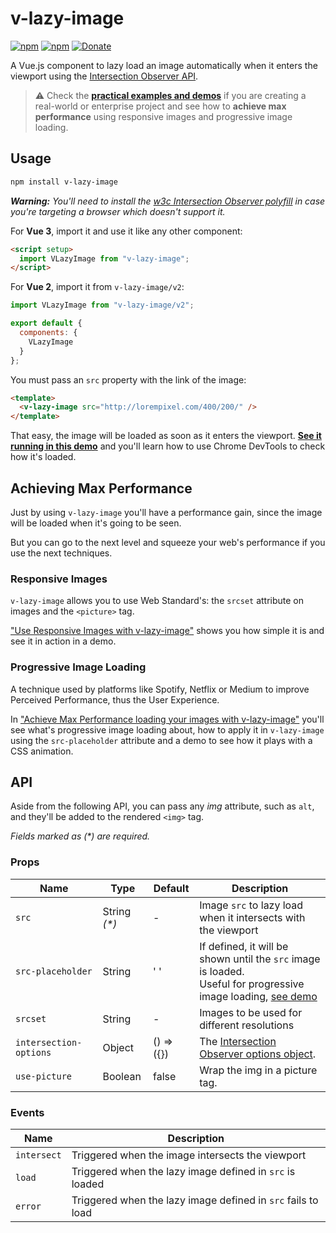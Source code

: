 # v-lazy-image

[![npm](https://img.shields.io/npm/v/v-lazy-image.svg)](https://www.npmjs.com/package/v-lazy-image)
[![npm](https://img.shields.io/npm/dm/v-lazy-image.svg)](https://www.npmjs.com/package/v-lazy-image)
[![Donate](https://img.shields.io/badge/donate-paypal-blue.svg)](https://paypal.me/AJoverMorales)

A Vue.js component to lazy load an image automatically when it enters the viewport using the [Intersection Observer API](https://developer.mozilla.org/docs/Web/API/Intersection_Observer_API).

> ⚠️ Check the **[practical examples and demos](https://vuedose.tips/lazy-loading-images-with-v-lazy-image)** if you are creating a real-world or enterprise project and see how to **achieve max performance** using responsive images and progressive image loading.

## Usage

```bash
npm install v-lazy-image
```

_**Warning:** You'll need to install the [w3c Intersection Observer polyfill](https://github.com/w3c/IntersectionObserver/tree/master/polyfill) in case you're targeting a browser which doesn't support it._

For **Vue 3**, import it and use it like any other component:

```html
<script setup>
  import VLazyImage from "v-lazy-image";
</script>
```

For **Vue 2**, import it from `v-lazy-image/v2`:

```js
import VLazyImage from "v-lazy-image/v2";

export default {
  components: {
    VLazyImage
  }
};
```

You must pass an `src` property with the link of the image:

```html
<template>
  <v-lazy-image src="http://lorempixel.com/400/200/" />
</template>
```

That easy, the image will be loaded as soon as it enters the viewport. **[See it running in this demo](https://vuedose.tips/lazy-loading-images-with-v-lazy-image)** and you'll learn how to use Chrome DevTools to check how it's loaded.

## Achieving Max Performance

Just by using `v-lazy-image` you'll have a performance gain, since the image will be loaded when it's going to be seen.

But you can go to the next level and squeeze your web's performance if you use the next techniques.

### Responsive Images

`v-lazy-image` allows you to use Web Standard's: the `srcset` attribute on images and the `<picture>` tag.

["Use Responsive Images with v-lazy-image"](https://vuedose.tips/use-responsive-images-with-v-lazy-image) shows you how simple it is and see it in action in a demo.

### Progressive Image Loading

A technique used by platforms like Spotify, Netflix or Medium to improve Perceived Performance, thus the User Experience.

In ["Achieve Max Performance loading your images with v-lazy-image"](https://vuedose.tips/achieve-max-performance-loading-your-images-with-v-lazy-image) you'll see what's progressive image loading about, how to apply it in `v-lazy-image` using the `src-placeholder` attribute and a demo to see how it plays with a CSS animation.

## API

Aside from the following API, you can pass any _img_ attribute, such as `alt`, and they'll be added to the rendered `<img>` tag.

_Fields marked as (\*) are required._

### Props

| Name                   | Type          | Default    | Description                                                                                                                                               |
| ---------------------- | ------------- | ---------- | --------------------------------------------------------------------------------------------------------------------------------------------------------- |
| `src`                  | String _(\*)_ | -          | Image `src` to lazy load when it intersects with the viewport                                                                                             |
| `src-placeholder`      | String        | ' '        | If defined, it will be shown until the `src` image is loaded. <br> Useful for progressive image loading, [see demo](https://codesandbox.io/s/9l3n6j5944)  |
| `srcset`               | String        | -          | Images to be used for different resolutions                                                                                                               |
| `intersection-options` | Object        | () => ({}) | The [Intersection Observer options object](https://developer.mozilla.org/en-US/docs/Web/API/Intersection_Observer_API#Creating_an_intersection_observer). |
| `use-picture`          | Boolean       | false      | Wrap the img in a picture tag.                                                                                                                            |

### Events

| Name        | Description                                                  |
| ----------- | ------------------------------------------------------------ |
| `intersect` | Triggered when the image intersects the viewport             |
| `load`      | Triggered when the lazy image defined in `src` is loaded     |
| `error`     | Triggered when the lazy image defined in `src` fails to load |

<!-- 
* [Simple demo](https://codesandbox.io/s/r5wmj970wm)
* [Responsive images](https://codesandbox.io/s/k2kp64qkq7), by [@aarongarciah](https://twitter.com/aarongarciah)
* [Progressive image loading with animations](https://codesandbox.io/s/9l3n6j5944), by [@aarongarciah](https://twitter.com/aarongarciah)
* [Performant progressive blur using SVG](https://codesandbox.io/s/2ox0z4ymop)

## Progressive Loading
